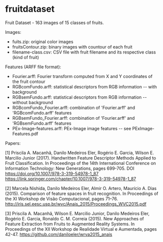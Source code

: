 # fruitdataset
Fruit Dataset - 163 images of 15 classes of fruits.

Images:
 - fuits.zip: original color images
 - fruitsContour.zip: binary images with countour of each fruit
 - filename-class.csv: CSV file with fruit filename and its respective class (kind of fruit)

Features (ARFF file format):
 - Fourier.arff: Fourier transform computed from X and Y coordinates of the fruit contour
 - RGBcomFundo.arff: statistical descriptors from RGB information -- with background
 - RGBsemFundo.arff: statistical descriptors from RGB information -- without background
 - RGBcomFundo_Fourier.arff: combination of 'Fourier.arff' and 'RGBcomFundo.arff' features
 - RGBsemFundo_Fourier.arff: combination of 'Fourier.arff' and 'RGBsemFundo.arff' features
 - PEx-Image-features.arff: PEx-Image image features -- see PExImage-Features.pdf
 

Papers:

[1] Priscila A. Macanhã, Danilo Medeiros Eler, Rogério E. Garcia, Wilson E. Marcilio Junior (2017).
Handwritten Feature Descriptor Methods Applied to Fruit Classification.
In Proceedings of the 14th International Conference on Information Technology: New Generations, pages 699-705.
DOI https://doi.org/10.1007/978-3-319-54978-1_87
https://link.springer.com/chapter/10.1007/978-3-319-54978-1_87

[2] Marcela Nishida, Danilo Medeiros Eler, Almir O. Artero, Maurício A. Dias (2015).
Comparison of feature spaces in fruit recognition.
In Proceedings of the XI Workshop de Visão Computacional, pages 71–76.
http://iris.sel.eesc.usp.br/wvc/Anais_2015/Proceedings_WVC2015.pdf

[3] Priscila A. Macanhã, Wilson E. Marcilio Junior, Danilo Medeiros Eler, Rogério E. Garcia, Ronaldo C. M. Correia (2015).
New Approaches of Feature Extraction from Fruits to Augmented Reality Systems.
In Proceedings of the XII Workshop de Realidade Virtual e Aumentada, pages 42-47.
https://github.com/daniloeler/wrva2015_anais


